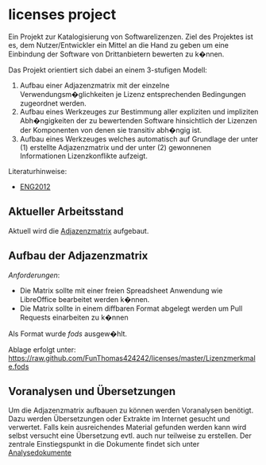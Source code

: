 licenses project
================

Ein Projekt zur Katalogisierung von Softwarelizenzen. Ziel des Projektes ist es, dem Nutzer/Entwickler ein Mittel
an die Hand zu geben um eine Einbindung der Software von Drittanbietern bewerten zu k�nnen.

Das Projekt orientiert sich dabei an einem 3-stufigen Modell:

1. Aufbau einer Adjazenzmatrix mit der einzelne Verwendungsm�glichkeiten je Lizenz entsprechenden Bedingungen zugeordnet werden.
2. Aufbau eines Werkzeuges zur Bestimmung aller expliziten und impliziten Abh�ngigkeiten der zu bewertenden Software hinsichtlich 
der Lizenzen der Komponenten von denen sie transitiv abh�ngig ist.
3. Aufbau eines Werkzeuges welches automatisch auf Grundlage der unter (1) erstellte Adjazenzmatrix und der unter (2) gewonnenen
Informationen Lizenzkonflikte aufzeigt.

Literaturhinweise: 

* [ENG2012](http://www.bibsonomy.org/bibtex/23ad38e2fbc524230344bc7ea48979620/funthomas424242)

Aktueller Arbeitsstand
----------------------

Aktuell wird die [Adjazenzmatrix](https://raw.github.com/FunThomas424242/licenses/master/Lizenzmerkmale.fods) aufgebaut.

Aufbau der Adjazenzmatrix
--------------------------

*Anforderungen*: 

* Die Matrix sollte mit einer freien Spreadsheet Anwendung wie LibreOffice bearbeitet werden k�nnen. 
* Die Matrix sollte in einem diffbaren Format abgelegt werden um Pull Requests einarbeiten zu k�nnen

Als Format wurde *fods* ausgew�hlt. 

Ablage erfolgt unter: https://raw.github.com/FunThomas424242/licenses/master/Lizenzmerkmale.fods

Voranalysen und Übersetzungen
-----------------------------

Um die Adjazenzmatrix aufbauen zu können werden Voranalysen benötigt. Dazu werden Übersetzungen oder Extrakte im Internet gesucht
und verwertet. Falls kein ausreichendes Material gefunden werden kann wird selbst versucht eine Übersetzung evtl. 
auch nur teilweise zu erstellen. Der zentrale Einstiegspunkt in die Dokumente findet sich unter
[Analysedokumente](./analysis/Quellen.md)
